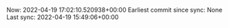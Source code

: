 Now: 2022-04-19 17:02:10.520938+00:00 Earliest commit since sync: None Last sync: 2022-04-19 15:49:06+00:00
